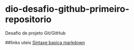 # dio-desafio-github-primeiro-repositorio
Desafio de projeto Git/GitHub


##links uteis
[Sintaxe  basica markdown](https://www.markdownguide.org/getting-started/)
